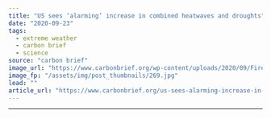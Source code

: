 ```yaml
---
title: "US sees ‘alarming’ increase in combined heatwaves and droughts"
date: "2020-09-23"
tags: 
  - extreme weather
  - carbon brief
  - science
source: "carbon brief"
image_url: "https://www.carbonbrief.org/wp-content/uploads/2020/09/Firefighters-watch-the-intense-flames-at-the-Pine-Gulch-Fire-Colorado-583x372.jpg"
image_fp: "/assets/img/post_thumbnails/269.jpg"
lead: ""
article_url: "https://www.carbonbrief.org/us-sees-alarming-increase-in-combined-heatwaves-and-droughts"
---
```


---
